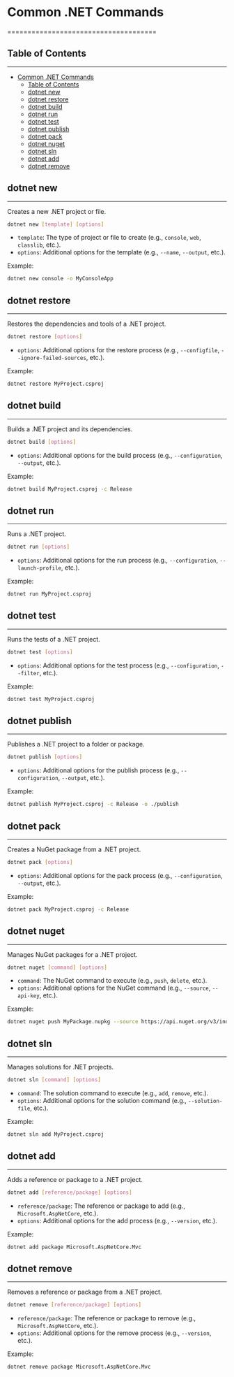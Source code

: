 # Common .NET Commands
=====================================

## Table of Contents
-----------------

- [Common .NET Commands](#common-net-commands)
  - [Table of Contents](#table-of-contents)
  - [dotnet new](#dotnet-new)
  - [dotnet restore](#dotnet-restore)
  - [dotnet build](#dotnet-build)
  - [dotnet run](#dotnet-run)
  - [dotnet test](#dotnet-test)
  - [dotnet publish](#dotnet-publish)
  - [dotnet pack](#dotnet-pack)
  - [dotnet nuget](#dotnet-nuget)
  - [dotnet sln](#dotnet-sln)
  - [dotnet add](#dotnet-add)
  - [dotnet remove](#dotnet-remove)

## dotnet new
-------------

Creates a new .NET project or file.

```bash
dotnet new [template] [options]
```

*   `template`: The type of project or file to create (e.g., `console`, `web`, `classlib`, etc.).
*   `options`: Additional options for the template (e.g., `--name`, `--output`, etc.).

Example:

```bash
dotnet new console -o MyConsoleApp
```

## dotnet restore
----------------

Restores the dependencies and tools of a .NET project.

```bash
dotnet restore [options]
```

*   `options`: Additional options for the restore process (e.g., `--configfile`, `--ignore-failed-sources`, etc.).

Example:

```bash
dotnet restore MyProject.csproj
```

## dotnet build
----------------

Builds a .NET project and its dependencies.

```bash
dotnet build [options]
```

*   `options`: Additional options for the build process (e.g., `--configuration`, `--output`, etc.).

Example:

```bash
dotnet build MyProject.csproj -c Release
```

## dotnet run
----------------

Runs a .NET project.

```bash
dotnet run [options]
```

*   `options`: Additional options for the run process (e.g., `--configuration`, `--launch-profile`, etc.).

Example:

```bash
dotnet run MyProject.csproj
```

## dotnet test
----------------

Runs the tests of a .NET project.

```bash
dotnet test [options]
```

*   `options`: Additional options for the test process (e.g., `--configuration`, `--filter`, etc.).

Example:

```bash
dotnet test MyProject.csproj
```

## dotnet publish
-----------------

Publishes a .NET project to a folder or package.

```bash
dotnet publish [options]
```

*   `options`: Additional options for the publish process (e.g., `--configuration`, `--output`, etc.).

Example:

```bash
dotnet publish MyProject.csproj -c Release -o ./publish
```

## dotnet pack
----------------

Creates a NuGet package from a .NET project.

```bash
dotnet pack [options]
```

*   `options`: Additional options for the pack process (e.g., `--configuration`, `--output`, etc.).

Example:

```bash
dotnet pack MyProject.csproj -c Release
```

## dotnet nuget
-----------------

Manages NuGet packages for a .NET project.

```bash
dotnet nuget [command] [options]
```

*   `command`: The NuGet command to execute (e.g., `push`, `delete`, etc.).
*   `options`: Additional options for the NuGet command (e.g., `--source`, `--api-key`, etc.).

Example:

```bash
dotnet nuget push MyPackage.nupkg --source https://api.nuget.org/v3/index.json --api-key 1234567890
```

## dotnet sln
----------------

Manages solutions for .NET projects.

```bash
dotnet sln [command] [options]
```

*   `command`: The solution command to execute (e.g., `add`, `remove`, etc.).
*   `options`: Additional options for the solution command (e.g., `--solution-file`, etc.).

Example:

```bash
dotnet sln add MyProject.csproj
```

## dotnet add
----------------

Adds a reference or package to a .NET project.

```bash
dotnet add [reference/package] [options]
```

*   `reference/package`: The reference or package to add (e.g., `Microsoft.AspNetCore`, etc.).
*   `options`: Additional options for the add process (e.g., `--version`, etc.).

Example:

```bash
dotnet add package Microsoft.AspNetCore.Mvc
```

## dotnet remove
-----------------

Removes a reference or package from a .NET project.

```bash
dotnet remove [reference/package] [options]
```

*   `reference/package`: The reference or package to remove (e.g., `Microsoft.AspNetCore`, etc.).
*   `options`: Additional options for the remove process (e.g., `--version`, etc.).

Example:

```bash
dotnet remove package Microsoft.AspNetCore.Mvc
```